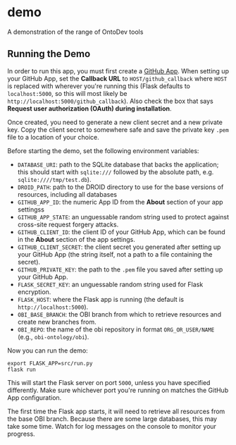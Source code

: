# demo
A demonstration of the range of OntoDev tools

## Running the Demo

In order to run this app, you must first create a [GitHub App](https://docs.github.com/en/developers/apps/about-apps). When setting up your GitHub App, set the **Callback URL** to `HOST/github_callback` where `HOST` is replaced with wherever you're running this (Flask defaults to `localhost:5000`, so this will most likely be `http://localhost:5000/github_callback`). Also check the box that says **Request user authorization (OAuth) during installation**.

Once created, you need to generate a new client secret and a new private key. Copy the client secret to somewhere safe and save the private key `.pem` file to a location of your choice.

Before starting the demo, set the following environment variables:
* `DATABASE_URI`: path to the SQLite database that backs the application; this should start with `sqlite:///` followed by the absolute path, e.g. `sqlite:////tmp/test.db`).
* `DROID_PATH`: path to the DROID directory to use for the base versions of resources, including all databases
* `GITHUB_APP_ID`: the numeric App ID from the **About** section of your app settingss
* `GITHUB_APP_STATE`: an unguessable random string used to protect against cross-site request forgery attacks.
* `GITHUB_CLIENT_ID`: the client ID of your GitHub App, which can be found in the **About** section of the app settings.
* `GITHUB_CLIENT_SECRET`: the client secret you generated after setting up your GitHub App (the string itself, not a path to a file containing the secret).
* `GITHUB_PRIVATE_KEY`: the path to the `.pem` file you saved after setting up your GitHub App.
* `FLASK_SECRET_KEY`: an unguessable random string used for Flask encryption.
* `FLASK_HOST`: where the Flask app is running (the default is `http://localhost:5000`).
* `OBI_BASE_BRANCH`: the OBI branch from which to retrieve resources and create new branches from.
* `OBI_REPO`: the name of the obi repository in format `ORG_OR_USER/NAME` (e.g., `obi-ontology/obi`).

Now you can run the demo:

```
export FLASK_APP=src/run.py
flask run
```

This will start the Flask server on port `5000`, unless you have specified differently. Make sure whichever port you're running on matches the GitHub App configuration.

The first time the Flask app starts, it will need to retrieve all resources from the base OBI branch. Because there are some large databases, this may take some time. Watch for log messages on the console to monitor your progress.
